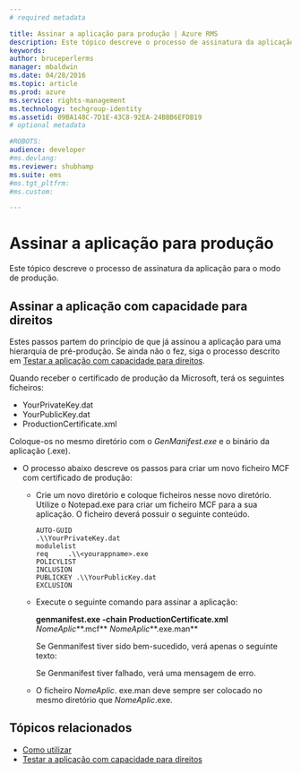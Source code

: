 ```yaml
---
# required metadata

title: Assinar a aplicação para produção | Azure RMS
description: Este tópico descreve o processo de assinatura da aplicação para o modo de produção.
keywords:
author: bruceperlerms
manager: mbaldwin
ms.date: 04/28/2016
ms.topic: article
ms.prod: azure
ms.service: rights-management
ms.technology: techgroup-identity
ms.assetid: 09BA148C-7D1E-43C8-92EA-24BBB6EFDB19
# optional metadata

#ROBOTS:
audience: developer
#ms.devlang:
ms.reviewer: shubhamp
ms.suite: ems
#ms.tgt_pltfrm:
#ms.custom:

---
```


# Assinar a aplicação para produção

Este tópico descreve o processo de assinatura da aplicação para o modo de produção.

## Assinar a aplicação com capacidade para direitos

Estes passos partem do princípio de que já assinou a aplicação para uma hierarquia de pré-produção. Se ainda não o fez, siga o processo descrito em [Testar a aplicação com capacidade para direitos](running-your-first-application.md).

Quando receber o certificado de produção da Microsoft, terá os seguintes ficheiros:

-   YourPrivateKey.dat
-   YourPublicKey.dat
-   ProductionCertificate.xml

Coloque-os no mesmo diretório com o *GenManifest.exe* e o binário da aplicação (.exe).

-   O processo abaixo descreve os passos para criar um novo ficheiro MCF com certificado de produção:

    -   Crie um novo diretório e coloque ficheiros nesse novo diretório. Utilize o Notepad.exe para criar um ficheiro MCF para a sua aplicação. O ficheiro deverá possuir o seguinte conteúdo.

        ``` syntax
        AUTO-GUID
        .\\YourPrivateKey.dat
        modulelist
        req     .\\<yourappname>.exe
        POLICYLIST
        INCLUSION
        PUBLICKEY .\\YourPublicKey.dat
        EXCLUSION
        ```

    -   Execute o seguinte comando para assinar a aplicação:

        **genmanifest.exe -chain ProductionCertificate.xml** *NomeAplic***.mcf** *NomeAplic***.exe.man**

        Se Genmanifest tiver sido bem-sucedido, verá apenas o seguinte texto:

        Se Genmanifest tiver falhado, verá uma mensagem de erro.

    -   O ficheiro *NomeAplic*. exe.man deve sempre ser colocado no mesmo diretório que *NomeAplic*.exe.

## Tópicos relacionados

* [Como utilizar](how-to-use-msipc.md)
* [Testar a aplicação com capacidade para direitos](running-your-first-application.md)
 

 





<!--HONumber=Apr16_HO4-->


